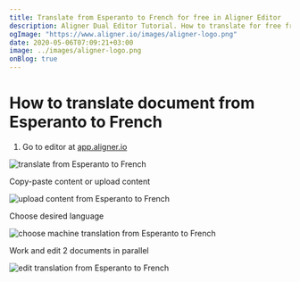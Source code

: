 ```yaml
---
title: Translate from Esperanto to French for free in Aligner Editor
description: Aligner Dual Editor Tutorial. How to translate for free from Esperanto to French. Aligner is multilingual document management platform. 
ogImage: "https://www.aligner.io/images/aligner-logo.png"
date: 2020-05-06T07:09:21+03:00
image: ../images/aligner-logo.png
onBlog: true
---
```


# How to translate document from Esperanto to French

1. Go to editor at [app.aligner.io](https://app.aligner.io "Aligner App web page")

![translate from Esperanto to French](../aligner-blank-editor.png "translate from Esperanto to French")

Copy-paste content or upload content

![upload content from Esperanto to French](../aligner-uploaded-document.png "upload content from Esperanto to French")

Choose desired language

![choose machine translation from Esperanto to French](../aligner-language-dropdown.png "choose machine translation from Esperanto to French")

Work and edit 2 documents in parallel

![edit translation from Esperanto to French](../aligner-double-sitded-editor.png "edit translation from Esperanto to French")

